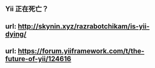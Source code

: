 ## Yii 正在死亡？
## url: http://skynin.xyz/razrabotchikam/is-yii-dying/
## url: https://forum.yiiframework.com/t/the-future-of-yii/124616